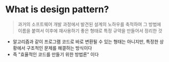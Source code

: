 # What is design pattern?
> 과거의 소프트웨어 개발 과정에서 발견된 설계의 노하우를 축적하여 그 방법에 이름을 붙여서 이후에 재사용하기 좋은 형태로 특정 규약을 만들어서 정리한 것
> 
- 알고리즘과 같이 프로그램 코드로 바로 변환될 수 있는 형태는 아니지만, 특정한 상황에서 구조적인 문제를 해결하는 방식이다
- 즉 "효율적인 코드를 만들기 위한 방법론" 이다
